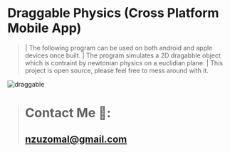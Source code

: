 # Draggable Physics (Cross Platform Mobile App)
>| The following program can be used on both android and apple devices once built.
>| The program simulates a 2D dragabble object which is contraint by newtonian physics on a euclidian plane.
>| This project is open source, please feel free to mess around with it.


![draggable](https://user-images.githubusercontent.com/17411265/110255266-8a301f00-7f9b-11eb-8558-ae4658b4de48.gif)

> # Contact Me 📧:
> ## nzuzomal@gmail.com
